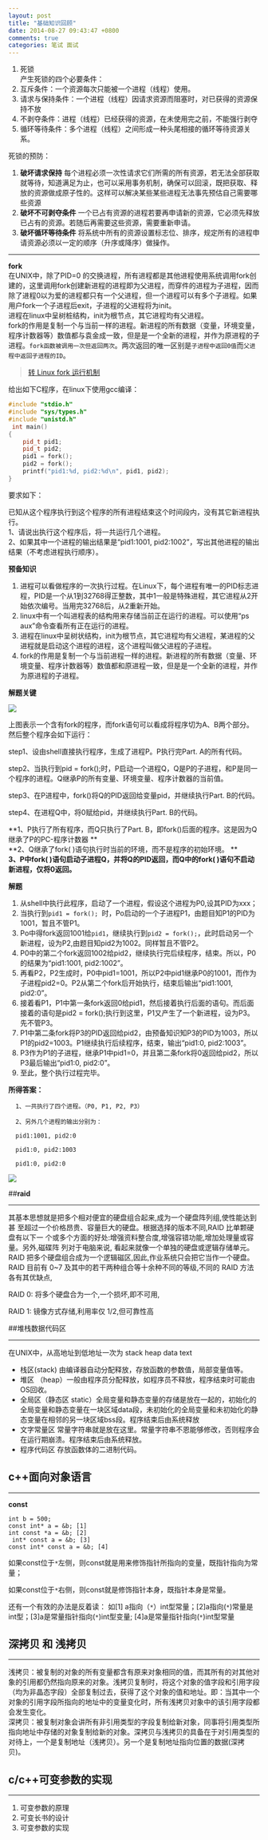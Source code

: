 ```yaml
---
layout: post
title: "基础知识回顾"
date: 2014-08-27 09:43:47 +0800
comments: true
categories: 笔试 面试
---
```


<!--more-->
1. 死锁  
产生死锁的四个必要条件：
1. 互斥条件：一个资源每次只能被一个进程（线程）使用。
2. 请求与保持条件：一个进程（线程）因请求资源而阻塞时，对已获得的资源保持不放
3. 不剥夺条件：进程（线程）已经获得的资源，在未使用完之前，不能强行剥夺
4. 循环等待条件：多个进程（线程）之间形成一种头尾相接的循环等待资源关系。  

死锁的预防：  
1. **破坏请求保持** 每个进程必须一次性请求它们所需的所有资源，若无法全部获取就等待，知道满足为止，也可以采用事务机制，确保可以回滚，既把获取、释放的资源做成原子性的。这样可以解决某些某些进程无法事先预估自己需要哪些资源  
2. **破坏不可剥夺条件** 一个已占有资源的进程若要再申请新的资源，它必须先释放已占有的资源。若随后再需要这些资源，需要重新申请。  
3. **破坏循环等待条件** 将系统中所有的资源设置标志位、排序，规定所有的进程申请资源必须以一定的顺序（升序或降序）做操作。

* * *
**fork**  
在UNIX中，除了PID=0 的交换进程，所有进程都是其他进程使用系统调用fork创建的，这里调用fork创建新进程的进程即为父进程，而穿件的进程为子进程，因而除了进程0以为爱的进程都只有一个父进程，但一个进程可以有多个子进程。如果用户fork一个子进程后exit，子进程的父进程将为init。  
进程在linux中呈树桩结构，init为根节点，其它进程均有父进程。  
fork的作用是复制一个与当前一样的进程。新进程的所有数据（变量，环境变量，程序计数器等）数值都与袁金成一致，但是是一个全新的进程，并作为原进程的子进程。`fork函数被调用一次但返回两次`。两次返回的唯一区别是`子进程中返回0值`而`父进程中返回子进程的ID`。  
>[转  Linux fork 运行机制  ](http://music.douban.com/subject/1460454/)  

 给出如下C程序，在linux下使用gcc编译：
```c++
#include "stdio.h"
#include "sys/types.h"
#include "unistd.h"
 int main()
{
    pid_t pid1;
    pid_t pid2;
    pid1 = fork();
    pid2 = fork();
    printf("pid1:%d, pid2:%d\n", pid1, pid2);
}
```  
要求如下： 

已知从这个程序执行到这个程序的所有进程结束这个时间段内，没有其它新进程执行。  
1、请说出执行这个程序后，将一共运行几个进程。  
2、如果其中一个进程的输出结果是“pid1:1001, pid2:1002”，写出其他进程的输出结果（不考虑进程执行顺序）。   

**预备知识**  
1. 进程可以看做程序的一次执行过程。在Linux下，每个进程有唯一的PID标志进程，PID是一个从1到32768得正整数，其中1一般是特殊进程，其它进程从2开始依次编号。当用完32768后，从2重新开始。  
2. linux中有一个叫进程表的结构用来存储当前正在运行的进程。可以使用“ps aux”命令查看所有正在运行的进程。  
3. 进程在linux中呈树状结构，init为根节点，其它进程均有父进程，某进程的父进程就是启动这个进程的进程，这个进程叫做父进程的子进程。  
4. fork的作用是复制一个与当前进程一样的进程。新进程的所有数据（变量、环境变量、程序计数器等）数值都和原进程一致，但是是一个全新的进程，并作为原进程的子进程。

**解题关键**  

![](http://pic001.cnblogs.com/images/2010/155795/2010100817495697.gif)  

上图表示一个含有fork的程序，而fork语句可以看成将程序切为A、B两个部分。然后整个程序会如下运行：

step1、设由shell直接执行程序，生成了进程P。P执行完Part. A的所有代码。 

step2、当执行到pid = fork();时，P启动一个进程Q，Q是P的子进程，和P是同一个程序的进程。Q继承P的所有变量、环境变量、程序计数器的当前值。

step3、在P进程中，fork()将Q的PID返回给变量pid，并继续执行Part. B的代码。

step4、在进程Q中，将0赋给pid，并继续执行Part. B的代码。

**1、P执行了所有程序，而Q只执行了Part. B，即fork()后面的程序。这是因为Q继承了P的PC-程序计数器
**   
**2、Q继承了fork( )语句执行时当前的环境，而不是程序的初始环境。
**  
**3、P中fork( )语句启动子进程Q，并将Q的PID返回，而Q中的fork( )语句不启动新进程，仅将0返回。** 

**解题**
1. 从shell中执行此程序，启动了一个进程，假设这个进程为P0,设其PID为xxx；
2. 当执行到`pid1 = fork(); `时，Po启动的一个子进程P1，由题目知P1的PID为1001，暂且不管P1。
3. Po中得fork返回1001给`pid1`，继续执行到`pid2 = fork();`，此时启动另一个新进程，设为P2,由题目知pid2为1002。同样暂且不管P2。
4. P0中的第二个fork返回1002给pid2，继续执行完后续程序，结束。所以，P0的结果为“pid1:1001, pid2:1002”。
5. 再看P2，P2生成时，P0中pid1=1001，所以P2中pid1继承P0的1001，而作为子进程pid2=0。P2从第二个fork后开始执行，结束后输出“pid1:1001, pid2:0”。
6. 接着看P1，P1中第一条fork返回0给pid1，然后接着执行后面的语句。而后面接着的语句是pid2 = fork();执行到这里，P1又产生了一个新进程，设为P3。先不管P3。
7. P1中第二条fork将P3的PID返回给pid2，由预备知识知P3的PID为1003，所以P1的pid2=1003。P1继续执行后续程序，结束，输出“pid1:0, pid2:1003”。
8. P3作为P1的子进程，继承P1中pid1=0，并且第二条fork将0返回给pid2，所以P3最后输出“pid1:0, pid2:0”。
9. 至此，整个执行过程完毕。

**所得答案：**  

      1、一共执行了四个进程。（P0, P1, P2, P3）

      2、另外几个进程的输出分别为：

      pid1:1001, pid2:0

      pid1:0, pid2:1003

      pid1:0, pid2:0  
      
![](http://pic001.cnblogs.com/images/2010/155795/2010100817501849.gif)


##**raid**
___
其基本思想就是把多个相对便宜的硬盘组合起来,成为一个硬盘阵列组,使性能达到甚 至超过一个价格昂贵、容量巨大的硬盘。根据选择的版本不同,RAID 比单颗硬盘有以下一 个或多个方面的好处:增强资料整合度,增强容错功能,增加处理量或容量。另外,磁碟阵 列对于电脑来说, 看起来就像一个单独的硬盘或逻辑存储单元。  RAID 把多个硬盘组合成为一个逻辑磁区,因此,作业系统只会把它当作一个硬盘。RAID 目前有 0~7 及其中的若干两种组合等十余种不同的等级,不同的 RAID 方法各有其优缺点,  
 RAID 0: 将多个硬盘合为一个,一个损坏,即不可用,  
 RAID 1: 镜像方式存储,利用率仅 1/2,但可靠性高
 
 ##堆栈数据代码区 ___
 在UNIX中，从高地址到低地址一次为 stack heap data text  
 
* 栈区(stack) 由编译器自动分配释放，存放函数的参数值，局部变量值等。
* 堆区 （heap）一般由程序员分配释放，如程序员不释放，程序结束时可能由OS回收。
* 全局区（静态区 static）全局变量和静态变量的存储是放在一起的，初始化的全局变量和静态变量在一块区域data段，未初始化的全局变量和未初始化的静态变量在相邻的另一块区域bss段。程序结束后由系统释放
* 文字常量区 常量字符串就是放在这里。常量字符串不恩能够修改，否则程序会在运行期崩溃。程序结束后由系统释放。
* 程序代码区 存放函数体的二进制代码。

c++面向对象语言 
---
---
**const**  

```
int b = 500;const int* a = &b; [1]int const *a = &b; [2]  ￼int* const a = &b; [3]const int* const a = &b; [4]
```
如果const位于`*`左侧，则const就是用来修饰指针所指向的变量，既指针指向为常量；  
如果const位于`*`右侧，则const就是修饰指针本身，既指针本身是常量。  
还有一个有效的办法是反着读： 如[1] a指向（`*`）int型常量；[2]a指向(`*`)常量是int型；[3]a是常量指针指向(`*`)int型变量; [4]a是常量指针指向(`*`)int型常量   
深拷贝 和 浅拷贝
---
---
浅拷贝：被复制的对象的所有变量都含有原来对象相同的值，而其所有的对其他对象的引用都仍然指向原来的对象。浅拷贝复制时，将这个对象的值字段和引用字段（均为非晶态字段）全部复制过去，获得了这个对象的值和地址。即：当其中一个对象的引用字段所指向的地址中的变量变化时，所有浅拷贝对象中的该引用字段都会发生变化。  
深拷贝：被复制对象会讲所有非引用类型的字段复制给新对象，同事将引用类型所指向地址中存储的对象复制给新的对象。深拷贝与浅拷贝的具备在于对引用类型的对待上，一个是复制地址（浅拷贝）。另一个是复制地址指向位置的数据(深拷贝)。


c/c++可变参数的实现
---
---
1. 可变参数的原理
2. 可变长书的设计
3. 可变参数的实现